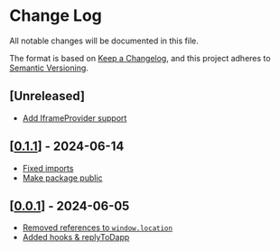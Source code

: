 # Change Log

All notable changes will be documented in this file.

The format is based on [Keep a Changelog](https://keepachangelog.com/en/1.0.0/),
and this project adheres to [Semantic Versioning](https://semver.org/spec/v2.0.0.html).

## [Unreleased]

- [Add IframeProvider support](https://github.com/multiversx/mx-sdk-js-web-wallet-io/pull/10)

## [[0.1.1](https://github.com/multiversx/mx-sdk-js-web-wallet-io/pull/5)] - 2024-06-14
- [Fixed imports](https://github.com/multiversx/mx-sdk-js-web-wallet-io/pull/6)
- [Make package public](https://github.com/multiversx/mx-sdk-js-web-wallet-io/pull/5)

## [[0.0.1](https://github.com/multiversx/mx-sdk-js-web-wallet-io/pull/2)] - 2024-06-05
- [Removed references to `window.location`](https://github.com/multiversx/mx-sdk-js-web-wallet-io/pull/2)
- [Added hooks & replyToDapp](https://github.com/multiversx/mx-sdk-js-web-wallet-io/pull/1)

